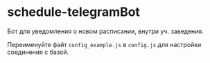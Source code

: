 # schedule-telegramBot
Бот для уведомления о новом расписании, внутри уч. заведения. 

Переименуйте файт `config_example.js` в `config.js` для настройки соединения с базой.